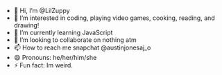 - 👋 Hi, I’m @LilZuppy
- 👀 I’m interested in coding, playing video games, cooking, reading, and drawing!
- 🌱 I’m currently learning JavaScript
- 💞️ I’m looking to collaborate on nothing atm
- 📫 How to reach me snapchat @austinjonesaj_o
- 😄 Pronouns: he/her/him/she
- ⚡ Fun fact: Im weird.

<!---
LilZuppy/LilZuppy is a ✨ special ✨ repository because its `README.md` (this file) appears on your GitHub profile.
You can click the Preview link to take a look at your changes.
--->
